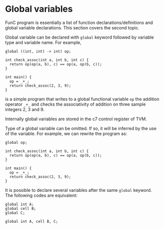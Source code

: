 # Global variables
FunC program is essentially a list of function declarations/definitions and global variable declarations. This section covers the second topic.

Global variable can be declared with `global` keyword followed by variable type and variable name. For example,
```
global ((int, int) -> int) op;

int check_assoc(int a, int b, int c) {
  return op(op(a, b), c) == op(a, op(b, c));
}

int main() {
  op = _+_;
  return check_assoc(2, 3, 9);
}
```
is a simple program that writes to a global functional variable `op` the addition operator `_+_` and checks the associativity of addition on three sample integers 2, 3 and 9.

Internally global variables are stored in the c7 control register of TVM.

Type of a global variable can be omitted. If so, it will be inferred by the use of the variable. For example, we can rewrite the program as:
```
global op;

int check_assoc(int a, int b, int c) {
  return op(op(a, b), c) == op(a, op(b, c));
}

int main() {
  op = _+_;
  return check_assoc(2, 3, 9);
}
```

It is possible to declare several variables after the same `global` keyword. The following codes are equivalent:
```
global int A;
global cell B;
global C;
```
```
global int A, cell B, C;
```
